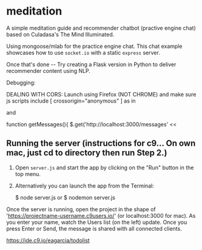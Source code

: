 # meditation
A simple meditation guide and recommender chatbot (practive engine chat) based on Culadasa's The Mind Illuminated.

Using mongoose/mlab for the practice engine chat.
This chat example showcases how to use `socket.io` with a static `express` server. 

Once that's done --
Try creating a Flask version in Python to deliver recommender content using NLP.

Debugging: 

DEALING WITH CORS:
Launch using Firefox (NOT CHROME) and make sure js scripts include [ crossorigin="anonymous" ]
as in <script src="https://stackoverflow.com/foo.js" crossorigin="anonymous">
    
Make sure socket.io, express, body-parser and mongoose are all installed on this same directory!

Read error messages (deprecation) and add "http://" in the socket.io scipt references EG 

<script src="http://localhost:3000/socket.io/socket.io.js"></script>

and 

function getMessages(){
        $.get('http://localhost:3000/messages' <<
    
## Running the server (instructions for c9... On own mac, just cd to directory then run Step 2.)

1) Open `server.js` and start the app by clicking on the "Run" button in the top menu.

2) Alternatively you can launch the app from the Terminal:

    $ node server.js
    or
    $ nodemon server.js 

Once the server is running, open the project in the shape of 'https://projectname-username.c9users.io/' (or localhost:3000 for mac). As you enter your name, watch the Users list (on the left) update. Once you press Enter or Send, the message is shared with all connected clients.


https://ide.c9.io/eagarcia/todolist